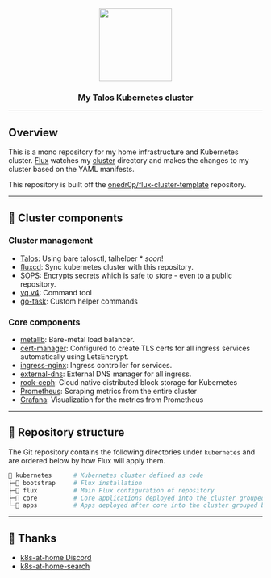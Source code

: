 
<div align="center">

  <img src="https://camo.githubusercontent.com/5b298bf6b0596795602bd771c5bddbb963e83e0f/68747470733a2f2f692e696d6775722e636f6d2f7031527a586a512e706e67" align="center" width="144px" height="144px"/>

  ### My Talos Kubernetes cluster

</div>

---

## Overview

This is a mono repository for my home infrastructure and Kubernetes cluster. [Flux](https://github.com/fluxcd/flux2) watches my [cluster](https://github.com/lltr/home-cluster) directory and makes the changes to my cluster based on the YAML manifests.

This repository is built off the [onedr0p/flux-cluster-template](https://github.com/onedr0p/flux-cluster-template) repository.

---

## 🎨 Cluster components

### Cluster management

- [Talos](https://www.talos.dev): Using bare talosctl, talhelper * *soon*!
- [fluxcd](https://fluxcd.io/): Sync kubernetes cluster with this repository.
- [SOPS](https://toolkit.fluxcd.io/guides/mozilla-sops/): Encrypts secrets which is safe to store - even to a public repository.
- [yq v4](https://github.com/mikefarah/yq): Command tool
- [go-task](https://github.com/go-task/task): Custom helper commands

### Core components

- [metallb](https://github.com/metallb/metallb): Bare-metal load balancer.
- [cert-manager](https://cert-manager.io/docs/): Configured to create TLS certs for all ingress services automatically using LetsEncrypt.
- [ingress-nginx](https://kubernetes.github.io/ingress-nginx/): Ingress controller for services.
- [external-dns](https://github.com/kubernetes-sigs/external-dns): External DNS manager for all ingress.
- [rook-ceph](https://rook.io): Cloud native distributed block storage for Kubernetes
- [Prometheus](https://prometheus.io/): Scraping metrics from the entire cluster
- [Grafana](https://grafana.com): Visualization for the metrics from Prometheus

---

## 📂 Repository structure

The Git repository contains the following directories under `kubernetes` and are ordered below by how Flux will apply them.

```sh
📁 kubernetes      # Kubernetes cluster defined as code
├─📁 bootstrap     # Flux installation
├─📁 flux          # Main Flux configuration of repository
├─📁 core          # Core applications deployed into the cluster grouped by namespace
└─📁 apps          # Apps deployed after core into the cluster grouped by namespace
```

---

## 🤝 Thanks

* [k8s-at-home Discord](https://discord.gg/k8s-at-home)
* [k8s-at-home-search](https://nanne.dev/k8s-at-home-search/)
